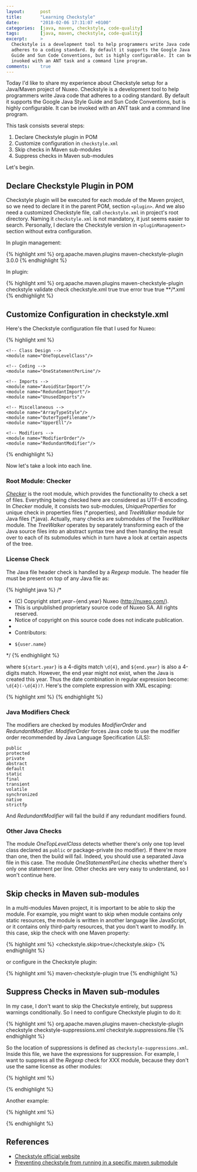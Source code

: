 ```yaml
---
layout:      post
title:       "Learning Checkstyle"
date:        "2018-02-06 17:31:07 +0100"
categories:  [java, maven, checkstyle, code-quality]
tags:        [java, maven, checkstyle, code-quality]
excerpt:     >
  Checkstyle is a development tool to help programmers write Java code that
  adheres to a coding standard. By default it supports the Google Java Style
  Guide and Sun Code Conventions, but is highly configurable. It can be
  invoked with an ANT task and a command line program.
comments:    true
---
```


Today I'd like to share my experience about Checkstyle setup for a Java/Maven
project of Nuxeo. Checkstyle is a development tool to help programmers write
Java code that adheres to a coding standard. By default it supports the Google
Java Style Guide and Sun Code Conventions, but is highly configurable. It can be
invoked with an ANT task and a command line program.

This task consists several steps:

1. Declare Checkstyle plugin in POM
2. Customize configuration in `checkstyle.xml`
3. Skip checks in Maven sub-modules
4. Suppress checks in Maven sub-modules

Let's begin.

## Declare Checkstyle Plugin in POM

Checkstyle plugin will be executed for each module of the Maven project, so we
need to declare it in the parent POM, section `<plugin>`. And we also need a
customized Checkstyle file, call `checkstyle.xml` in project's root directory.
Naming it `checkstyle.xml` is not mandatory, it just seems easier to search.
Personally, I declare the Checkstyle version in `<pluginManagement>` section
without extra configuration.

In plugin management:

{% highlight xml %}
<pluginManagement>
  <plugins>
    <plugin>
      <groupId>org.apache.maven.plugins</groupId>
      <artifactId>maven-checkstyle-plugin</artifactId>
      <version>3.0.0</version>
    </plugin>
  </plugins>
</pluginManagement>
{% endhighlight %}

In plugin:

{% highlight xml %}
<plugin>
  <groupId>org.apache.maven.plugins</groupId>
  <artifactId>maven-checkstyle-plugin</artifactId>
  <executions>
    <execution>
      <id>checkstyle</id>
      <phase>validate</phase>
      <goals>
        <goal>check</goal>
      </goals>
    </execution>
  </executions>
  <configuration>
    <!-- Location is relative to the classpath -->
    <configLocation>checkstyle.xml</configLocation>
    <consoleOutput>true</consoleOutput>
    <failsOnError>true</failsOnError>
    <violationSeverity>error</violationSeverity>
    <includeTestResources>true</includeTestResources>
    <includeTestSourceDirectory>true</includeTestSourceDirectory>
    <resourceIncludes>**/*.xml</resourceIncludes>
  </configuration>
</plugin>
{% endhighlight %}

## Customize Configuration in checkstyle.xml

Here's the Checkstyle configuration file that I used for Nuxeo:

{% highlight xml %}
<?xml version="1.0"?>
<!DOCTYPE module PUBLIC
  "-//Puppy Crawl//DTD Check Configuration 1.3//EN"
  "http://checkstyle.sourceforge.net/dtds/configuration_1_3.dtd">
<module name="Checker">
  <property name="charset" value="UTF-8"/>

  <!-- Properties Files -->
  <module name="UniqueProperties">
    <property name="fileExtensions" value="properties"/>
  </module>

  <!-- Java Files -->
  <module name="TreeWalker">
    <!-- File Headers -->
    <module name="Regexp">
      <property name="format" value="\/\*\n \* \(C\) Copyright \d{4}(-\d{4})? Nuxeo \(http:\/\/nuxeo\.com\/\)\.\n \* This is unpublished proprietary source code of Nuxeo SA\. All rights reserved\.\n \* Notice of copyright on this source code does not indicate publication\.\n \*\n \* Contributors:\n" />
    </module>

    <!-- Class Design -->
    <module name="OneTopLevelClass"/>

    <!-- Coding -->
    <module name="OneStatementPerLine"/>

    <!-- Imports -->
    <module name="AvoidStarImport"/>
    <module name="RedundantImport"/>
    <module name="UnusedImports"/>

    <!-- Miscellaneous -->
    <module name="ArrayTypeStyle"/>
    <module name="OuterTypeFilename"/>
    <module name="UpperEll"/>

    <!-- Modifiers -->
    <module name="ModifierOrder"/>
    <module name="RedundantModifier"/>
  </module>

</module>
{% endhighlight %}

Now let's take a look into each line.

### Root Module: Checker

[_Checker_][checker] is the root module, which provides the functionality to
check a set of files. Everything being checked here are considered as UTF-8
encoding. In _Checker_ module, it consists two sub-modules, _UniqueProperties_
for unique check in properties files (\*.properties), and _TreeWalker_ module
for Java files (\*.java). Actually, many checks are submodules of the
_TreeWalker_ module. The _TreeWalker_ operates by separately transforming each
of the Java source files into an abstract syntax tree and then handing the
result over to each of its submodules which in turn have a look at certain
aspects of the tree.

### License Check

The Java file header check is handled by a _Regexp_ module. The header file must
be present on top of any Java file as:

{% highlight java %}
/*
 * (C) Copyright ${start.year}-${end.year} Nuxeo (http://nuxeo.com/).
 * This is unpublished proprietary source code of Nuxeo SA. All rights reserved.
 * Notice of copyright on this source code does not indicate publication.
 *
 * Contributors:
 *     ${user.name}
 */
{% endhighlight %}

where `${start.year}` is a 4-digits match `\d{4}`, and `${end.year}` is also a
4-digits match. However, the end year might not exist, when the Java is created
this year. Thus the date combination in regular expression become:
`\d{4}(-\d{4})?`. Here's the complete expression with XML escaping:

{% highlight xml %}
<module name="Regexp">
  <property name="format" value="\/\*\n \* \(C\) Copyright \d{4}(-\d{4})? Nuxeo \(http:\/\/nuxeo\.com\/\)\.\n \* This is unpublished proprietary source code of Nuxeo SA\. All rights reserved\.\n \* Notice of copyright on this source code does not indicate publication\.\n \*\n \* Contributors:\n" />
</module>
{% endhighlight %}

### Java Modifiers Check

The modifiers are checked by modules _ModifierOrder_ and _RedundantModifier_.
_ModifierOrder_ forces Java code to use the modifier order recommended by Java
Language Specification (JLS):

```
public
protected
private
abstract
default
static
final
transient
volatile
synchronized
native
strictfp
```

And _RedundantModifier_ will fail the build if any redundant modifiers found.

### Other Java Checks

The module _OneTopLevelClass_ detects whether there's only one top level class
declared as `public` or package-private (no modifier). If there're more than
one, then the build will fail. Indeed, you should use a separated Java file in
this case. The module _OneStatementPerLine_ checks whether there's only one
statement per line. Other checks are very easy to understand, so I won't
continue here.

## Skip checks in Maven sub-modules

In a multi-modules Maven project, it is important to be able to skip the module.
For example, you might want to skip when module contains only static resources,
the module is written in another language like JavaScript, or it contains only
third-party resources, that you don't want to modify. In this case, skip the
check with one Maven property:

{% highlight xml %}
<properties>
  <checkstyle.skip>true</checkstyle.skip>
</properties>
{% endhighlight %}

or configure in the Checkstyle plugin:

{% highlight xml %}
<plugin>
  <artifactId>maven-checkstyle-plugin</artifactId>
  <configuration>
    <skip>true</skip>
  </configuration>
</plugin>
{% endhighlight %}

## Suppress Checks in Maven sub-modules

In my case, I don't want to skip the Checkstyle entirely, but suppress warnings
conditionally. So I need to configure Checkstyle plugin to do it:

{% highlight xml %}
<plugin>
  <groupId>org.apache.maven.plugins</groupId>
  <artifactId>maven-checkstyle-plugin</artifactId>
  <executions>
    <execution>
      <id>checkstyle</id>
    </execution>
  </executions>
  <configuration>
    <suppressionsLocation>checkstyle-suppressions.xml</suppressionsLocation>
    <suppressionsFileExpression>checkstyle.suppressions.file</suppressionsFileExpression>
  </configuration>
</plugin>
{% endhighlight %}

So the location of suppressions is defined as `checkstyle-suppressions.xml`.
Inside this file, we have the expressions for suppression. For example, I want
to suppress all the _Regexp_ check for XXX module, because they don't use the
same license as other modules:

{% highlight xml %}
<?xml version="1.0"?>
<!DOCTYPE suppressions PUBLIC
  "-//Puppy Crawl//DTD Suppressions 1.2//EN"
  "http://checkstyle.sourceforge.net/dtds/suppressions_1_2.dtd">
<suppressions>
  <!--
    Skip license check for Java files:
    XXX module does not use the same license.
   -->
  <suppress checks="Regexp" files=".+\.(?:java)$"/>
</suppressions>
{% endhighlight %}

Another example:

{% highlight xml %}
<?xml version="1.0"?>
<!DOCTYPE suppressions PUBLIC
  "-//Puppy Crawl//DTD Suppressions 1.2//EN"
  "http://checkstyle.sourceforge.net/dtds/suppressions_1_2.dtd">
<suppressions>
  <!--
    Skip all checks on files in package 'foo' in folder 'src/main/java',
    and ensure the regex is compatible to different OS.
   -->
  <suppress checks=".*" files="src[/\\]main[/\\]java[/\\]foo[/\\].*"/>
</suppressions>
{% endhighlight %}

## References

- [Checkstyle official website][checkstyle]
- [Preventing checkstyle from running in a specific maven submodule][1]

[checkstyle]: http://checkstyle.sourceforge.net/
[1]: https://stackoverflow.com/questions/13430161/preventing-checkstyle-from-running-in-a-specific-maven-submodule
[checker]: http://checkstyle.sourceforge.net/apidocs/com/puppycrawl/tools/checkstyle/Checker.html
